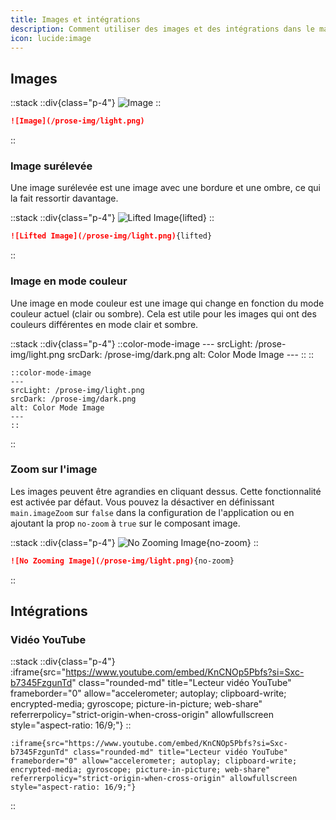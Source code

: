 ```yaml
---
title: Images et intégrations
description: Comment utiliser des images et des intégrations dans le markdown.
icon: lucide:image
---
```


## Images

::stack
  ::div{class="p-4"}
  ![Image](/prose-img/light.png)
  ::

  ```md
  ![Image](/prose-img/light.png)
  ```
::

### Image surélevée

Une image surélevée est une image avec une bordure et une ombre, ce qui la fait ressortir davantage.

::stack
  ::div{class="p-4"}
  ![Lifted Image](/prose-img/light.png){lifted}
  ::

  ```md
  ![Lifted Image](/prose-img/light.png){lifted}
  ```
::

### Image en mode couleur

Une image en mode couleur est une image qui change en fonction du mode couleur actuel (clair ou sombre). Cela est utile pour les images qui ont des couleurs différentes en mode clair et sombre.

::stack
  ::div{class="p-4"}
    ::color-mode-image
    ---
    srcLight: /prose-img/light.png
    srcDark: /prose-img/dark.png
    alt: Color Mode Image
    ---
    ::
  ::

  ```mdc
  ::color-mode-image
  ---
  srcLight: /prose-img/light.png
  srcDark: /prose-img/dark.png
  alt: Color Mode Image
  ---
  ::
  ```
::

### Zoom sur l'image

Les images peuvent être agrandies en cliquant dessus. Cette fonctionnalité est activée par défaut. Vous pouvez la désactiver en définissant `main.imageZoom` sur `false` dans la configuration de l'application ou en ajoutant la prop `no-zoom` à `true` sur le composant image.

::stack
  ::div{class="p-4"}
  ![No Zooming Image](/prose-img/light.png){no-zoom}
  ::

  ```md
  ![No Zooming Image](/prose-img/light.png){no-zoom}
  ```
::

## Intégrations

### Vidéo YouTube

::stack
  ::div{class="p-4"}
  :iframe{src="https://www.youtube.com/embed/KnCNOp5Pbfs?si=Sxc-b7345FzgunTd" class="rounded-md" title="Lecteur vidéo YouTube" frameborder="0" allow="accelerometer; autoplay; clipboard-write; encrypted-media; gyroscope; picture-in-picture; web-share" referrerpolicy="strict-origin-when-cross-origin" allowfullscreen style="aspect-ratio: 16/9;"}
  ::
  ```mdc
  :iframe{src="https://www.youtube.com/embed/KnCNOp5Pbfs?si=Sxc-b7345FzgunTd" class="rounded-md" title="Lecteur vidéo YouTube" frameborder="0" allow="accelerometer; autoplay; clipboard-write; encrypted-media; gyroscope; picture-in-picture; web-share" referrerpolicy="strict-origin-when-cross-origin" allowfullscreen style="aspect-ratio: 16/9;"}
  ```
::
